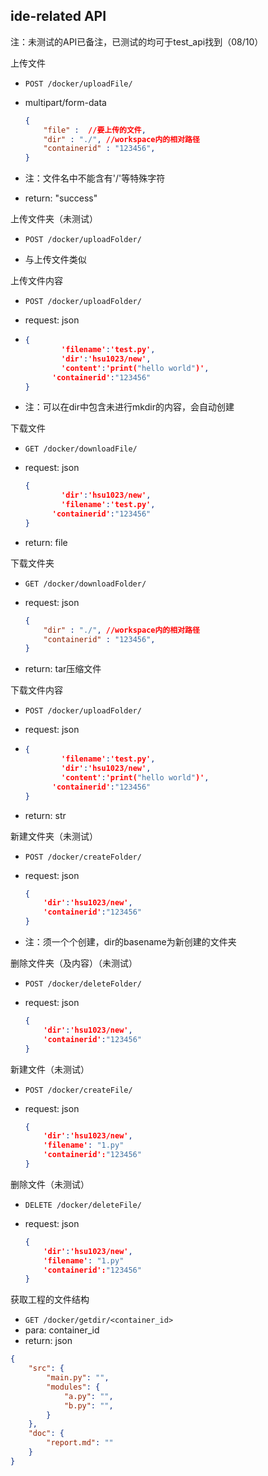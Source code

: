 ## ide-related API

注：未测试的API已备注，已测试的均可于test_api找到（08/10）



上传文件

* `POST /docker/uploadFile/`

* multipart/form-data

  ```json
  {
      "file" :  //要上传的文件,
      "dir" : "./", //workspace内的相对路径
      "containerid" : "123456",
  }
  ```

* 注：文件名中不能含有'/'等特殊字符

* return: "success"

  

上传文件夹（未测试）

* `POST /docker/uploadFolder/`

* 与上传文件类似

  

上传文件内容

* `POST /docker/uploadFolder/`

* request: json

* ```json
  {
          'filename':'test.py',
          'dir':'hsu1023/new',
          'content':'print("hello world")',
      	'containerid':"123456"
  }
  ```

* 注：可以在dir中包含未进行mkdir的内容，会自动创建



下载文件

* `GET /docker/downloadFile/`

* request: json

  ```json
  {
          'dir':'hsu1023/new',
          'filename':'test.py',
      	'containerid':"123456"
  }
  ```

* return: file



下载文件夹

* `GET /docker/downloadFolder/`

* request: json

  ```json
  {
      "dir" : "./", //workspace内的相对路径
      "containerid" : "123456",
  }
  ```

* return: tar压缩文件



下载文件内容

* `POST /docker/uploadFolder/`

* request: json

* ```json
  {
          'filename':'test.py',
          'dir':'hsu1023/new',
          'content':'print("hello world")',
      	'containerid':"123456"
  }
  ```

* return: str



新建文件夹（未测试）

* `POST /docker/createFolder/`

* request: json

  ```json
  {
      'dir':'hsu1023/new',
      'containerid':"123456"
  }
  ```

* 注：须一个个创建，dir的basename为新创建的文件夹



删除文件夹（及内容）（未测试）

* `POST /docker/deleteFolder/`

* request: json

  ```json
  {
      'dir':'hsu1023/new',
      'containerid':"123456"
  }
  ```



新建文件（未测试）

* `POST /docker/createFile/`

* request: json

  ```json
  {
      'dir':'hsu1023/new',
      'filename': "1.py"
      'containerid':"123456"
  }
  ```



删除文件（未测试）

* `DELETE /docker/deleteFile/`

* request: json

  ```json
  {
      'dir':'hsu1023/new',
      'filename': "1.py"
      'containerid':"123456"
  }
  ```



获取工程的文件结构

* `GET /docker/getdir/<container_id>`
* para: container_id
* return: json

```json
{
    "src": {
        "main.py": "",
        "modules": {
            "a.py": "",
            "b.py": "",
        }
    },
    "doc": {
        "report.md": ""
    }
}
```

